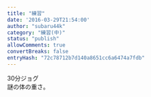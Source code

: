 ```yaml
---
title: "練習"
date: '2016-03-29T21:54:00'
author: "subaru44k"
category: "練習(中)"
status: "publish"
allowComments: true
convertBreaks: false
entryHash: "72c78712b7d140a8651cc6a6474a7fdb"
---
```

30分ジョグ<br>
謎の体の重さ。
